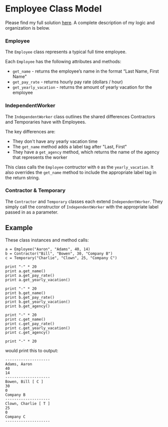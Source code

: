# Employee Class Model

Please find my full solution [here](./staff.py). A complete description of my logic and organization is below.

### Employee

The `Employee` class represents a typical full time employee.

Each `Employee` has the following attributes and methods:
- `get_name` - returns the employee’s name in the format “Last Name, First Name"
- `get_pay_rate` - returns hourly pay rate (dollars / hour)
- `get_yearly_vacation` - returns the amount of yearly vacation for the employee

### IndependentWorker

The `IndependentWorker` class outlines the shared differences Contractors and Temporaries have with Employees.

The key differences are:
- They don't have any yearly vacation time
- The `get_name` method adds a label tag after "Last, First"
- They have a `get_agency` method, which returns the name of the agency that represents the worker

This class calls the `Employee` contructor with `0` as the `yearly_vacation`. It also overrides the `get_name` method to include the appropriate label tag in the return string.

### Contractor & Temporary

The `Contractor` and `Temporary` classes each extend `IndependentWorker`. They simply call the constructor of `IndependentWorker` with the appropriate label passed in as a parameter.

## Example

These class instances and method calls:
```
a = Employee("Aaron", "Adams", 40, 14)
b = Contractor("Bill", "Bowen", 30, "Company B")
c = Temporary("Charlie", "Clown", 25, "Company C")

print "-" * 20
print a.get_name()
print a.get_pay_rate()
print a.get_yearly_vacation()

print "-" * 20
print b.get_name()
print b.get_pay_rate()
print b.get_yearly_vacation()
print b.get_agency()

print "-" * 20
print c.get_name()
print c.get_pay_rate()
print c.get_yearly_vacation()
print c.get_agency()

print "-" * 20
```

would print this to output:
```
--------------------
Adams, Aaron
40
14
--------------------
Bowen, Bill [ C ]
30
0
Company B
--------------------
Clown, Charlie [ T ]
25
0
Company C
--------------------
```
